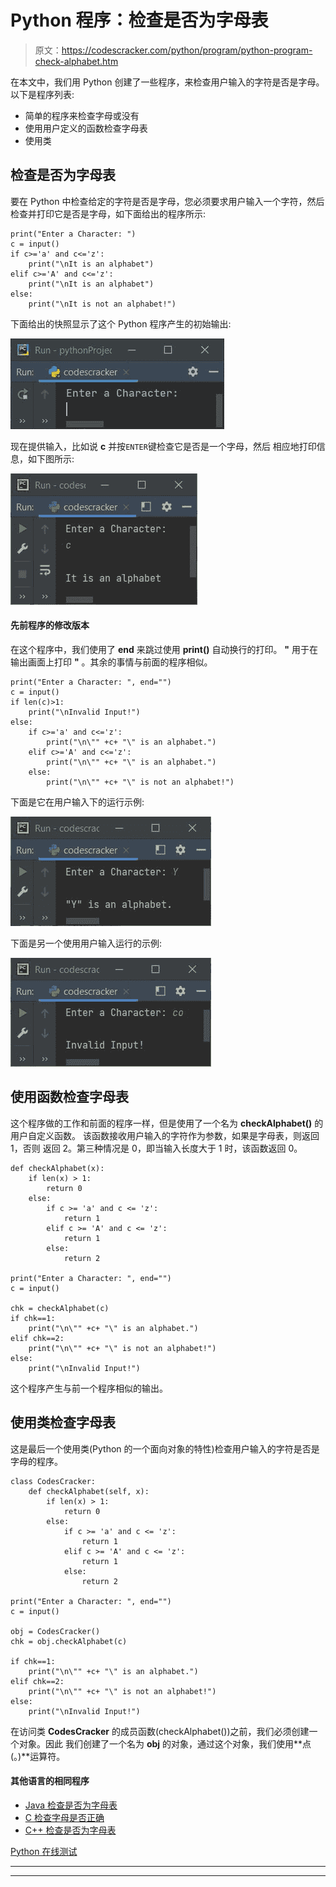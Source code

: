 # Python 程序：检查是否为字母表

> 原文：<https://codescracker.com/python/program/python-program-check-alphabet.htm>

在本文中，我们用 Python 创建了一些程序，来检查用户输入的字符是否是字母。以下是程序列表:

*   简单的程序来检查字母或没有
*   使用用户定义的函数检查字母表
*   使用类

## 检查是否为字母表

要在 Python 中检查给定的字符是否是字母，您必须要求用户输入一个字符，然后检查并打印它是否是字母，如下面给出的程序所示:

```
print("Enter a Character: ")
c = input()
if c>='a' and c<='z':
    print("\nIt is an alphabet")
elif c>='A' and c<='z':
    print("\nIt is an alphabet")
else:
    print("\nIt is not an alphabet!")
```

下面给出的快照显示了这个 Python 程序产生的初始输出:

![check alphabet or not python](img/c025c9ffbf14e5fdcf51cb23e1c27cc6.png)

现在提供输入，比如说 **c** 并按`ENTER`键检查它是否是一个字母，然后 相应地打印信息，如下图所示:

![check alphabet python](img/d3ad82bc162f08a353cadec4f1331ef9.png)

#### 先前程序的修改版本

在这个程序中，我们使用了 **end** 来跳过使用 **print()** 自动换行的打印。 **\"** 用于在输出画面上打印 **"** 。其余的事情与前面的程序相似。

```
print("Enter a Character: ", end="")
c = input()
if len(c)>1:
    print("\nInvalid Input!")
else:
    if c>='a' and c<='z':
        print("\n\"" +c+ "\" is an alphabet.")
    elif c>='A' and c<='z':
        print("\n\"" +c+ "\" is an alphabet.")
    else:
        print("\n\"" +c+ "\" is not an alphabet!")
```

下面是它在用户输入下的运行示例:

![python check alphabet or not](img/c9483698e412e883deacd05df5442da0.png)

下面是另一个使用用户输入运行的示例:

![python check alphabet](img/9fa1c50f275f7ef923cdbe04dfe4f97a.png)

## 使用函数检查字母表

这个程序做的工作和前面的程序一样，但是使用了一个名为 **checkAlphabet()** 的用户自定义函数。 该函数接收用户输入的字符作为参数，如果是字母表，则返回 1，否则 返回 2。第三种情况是 0，即当输入长度大于 1 时，该函数返回 0。

```
def checkAlphabet(x):
    if len(x) > 1:
        return 0
    else:
        if c >= 'a' and c <= 'z':
            return 1
        elif c >= 'A' and c <= 'z':
            return 1
        else:
            return 2

print("Enter a Character: ", end="")
c = input()

chk = checkAlphabet(c)
if chk==1:
    print("\n\"" +c+ "\" is an alphabet.")
elif chk==2:
    print("\n\"" +c+ "\" is not an alphabet!")
else:
    print("\nInvalid Input!")

```

这个程序产生与前一个程序相似的输出。

## 使用类检查字母表

这是最后一个使用类(Python 的一个面向对象的特性)检查用户输入的字符是否是字母的程序。

```
class CodesCracker:
    def checkAlphabet(self, x):
        if len(x) > 1:
            return 0
        else:
            if c >= 'a' and c <= 'z':
                return 1
            elif c >= 'A' and c <= 'z':
                return 1
            else:
                return 2

print("Enter a Character: ", end="")
c = input()

obj = CodesCracker()
chk = obj.checkAlphabet(c)

if chk==1:
    print("\n\"" +c+ "\" is an alphabet.")
elif chk==2:
    print("\n\"" +c+ "\" is not an alphabet!")
else:
    print("\nInvalid Input!")
```

在访问类 **CodesCracker** 的成员函数(checkAlphabet())之前，我们必须创建一个对象。因此 我们创建了一个名为 **obj** 的对象，通过这个对象，我们使用**点(。)**运算符。

#### 其他语言的相同程序

*   [Java 检查是否为字母表](/java/program/java-program-check-alphabet.htm)
*   [C 检查字母是否正确](/c/program/c-program-check-alphabet.htm)
*   [C++ 检查是否为字母表](/cpp/program/cpp-program-check-alphabet.htm)

[Python 在线测试](/exam/showtest.php?subid=10)

* * *

* * *